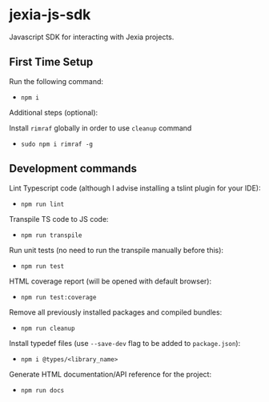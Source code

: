 # jexia-js-sdk
Javascript SDK for interacting with Jexia projects.

## First Time Setup
Run the following command:
- `npm i`

Additional steps (optional):

Install `rimraf` globally in order to use `cleanup` command
- `sudo npm i rimraf -g`

## Development commands
Lint Typescript code (although I advise installing a tslint plugin for your IDE):
- `npm run lint`

Transpile TS code to JS code:
- `npm run transpile`

Run unit tests (no need to run the transpile manually before this):
- `npm run test`

HTML coverage report (will be opened with default browser):
- `npm run test:coverage`

Remove all previously installed packages and compiled bundles:
- `npm run cleanup`

Install typedef files (use `--save-dev` flag to be added to `package.json`):
- `npm i @types/<library_name>`

Generate HTML documentation/API reference for the project:
- `npm run docs`
